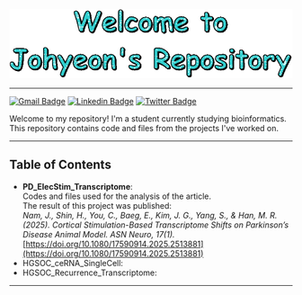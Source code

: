 <div align="center">
  <img src="./assets/images/text.gif" width="600"/>
</div>

***
[![Gmail Badge](https://img.shields.io/badge/Gmail-D14836?style=for-the-badge&logo=gmail&logoColor=white)](mailto:j.nam.981214@gmail.com) [![Linkedin Badge](https://img.shields.io/badge/LinkedIn-0077B5?style=for-the-badge&logo=linkedin&logoColor=white)](https://www.linkedin.com/in/johyeon-nam-225791295) [![Twitter Badge](https://img.shields.io/badge/X-000?style=for-the-badge&logo=x)](https://x.com/JN8076)

Welcome to my repository! I'm a student currently studying bioinformatics.
This repository contains code and files from the projects I've worked on.
***
## Table of Contents  
- **PD_ElecStim_Transcriptome**:  
  Codes and files used for the analysis of the article.  
  The result of this project was published:  
  *Nam, J., Shin, H., You, C., Baeg, E., Kim, J. G., Yang, S., & Han, M. R. (2025). Cortical Stimulation-Based Transcriptome Shifts on Parkinson’s Disease Animal Model. ASN Neuro, 17(1).*
  [https://doi.org/10.1080/17590914.2025.2513881](https://doi.org/10.1080/17590914.2025.2513881)
- HGSOC_ceRNA_SingleCell:  
- HGSOC_Recurrence_Transcriptome:  
***
<!--
**JohyeonNam/JohyeonNam** is a ✨ _special_ ✨ repository because its `README.md` (this file) appears on your GitHub profile.

Here are some ideas to get you started:

- 🔭 I’m currently working on ...
- 🌱 I’m currently learning ...
- 👯 I’m looking to collaborate on ...
- 🤔 I’m looking for help with ...
- 💬 Ask me about ...
- 📫 How to reach me: ...
- 😄 Pronouns: ...
- ⚡ Fun fact: ...
-->

